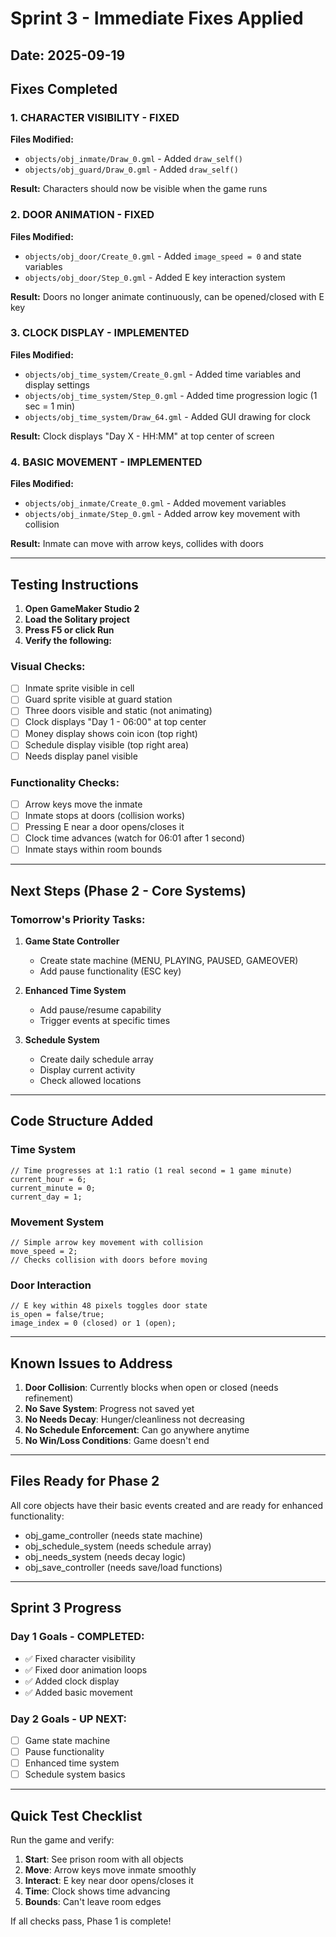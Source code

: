 # Sprint 3 - Immediate Fixes Applied
## Date: 2025-09-19

## Fixes Completed

### 1. CHARACTER VISIBILITY - FIXED
**Files Modified:**
- `objects/obj_inmate/Draw_0.gml` - Added `draw_self()`
- `objects/obj_guard/Draw_0.gml` - Added `draw_self()`

**Result:** Characters should now be visible when the game runs

### 2. DOOR ANIMATION - FIXED
**Files Modified:**
- `objects/obj_door/Create_0.gml` - Added `image_speed = 0` and state variables
- `objects/obj_door/Step_0.gml` - Added E key interaction system

**Result:** Doors no longer animate continuously, can be opened/closed with E key

### 3. CLOCK DISPLAY - IMPLEMENTED
**Files Modified:**
- `objects/obj_time_system/Create_0.gml` - Added time variables and display settings
- `objects/obj_time_system/Step_0.gml` - Added time progression logic (1 sec = 1 min)
- `objects/obj_time_system/Draw_64.gml` - Added GUI drawing for clock

**Result:** Clock displays "Day X - HH:MM" at top center of screen

### 4. BASIC MOVEMENT - IMPLEMENTED
**Files Modified:**
- `objects/obj_inmate/Create_0.gml` - Added movement variables
- `objects/obj_inmate/Step_0.gml` - Added arrow key movement with collision

**Result:** Inmate can move with arrow keys, collides with doors

---

## Testing Instructions

1. **Open GameMaker Studio 2**
2. **Load the Solitary project**
3. **Press F5 or click Run**
4. **Verify the following:**

### Visual Checks:
- [ ] Inmate sprite visible in cell
- [ ] Guard sprite visible at guard station
- [ ] Three doors visible and static (not animating)
- [ ] Clock displays "Day 1 - 06:00" at top center
- [ ] Money display shows coin icon (top right)
- [ ] Schedule display visible (top right area)
- [ ] Needs display panel visible

### Functionality Checks:
- [ ] Arrow keys move the inmate
- [ ] Inmate stops at doors (collision works)
- [ ] Pressing E near a door opens/closes it
- [ ] Clock time advances (watch for 06:01 after 1 second)
- [ ] Inmate stays within room bounds

---

## Next Steps (Phase 2 - Core Systems)

### Tomorrow's Priority Tasks:
1. **Game State Controller**
   - Create state machine (MENU, PLAYING, PAUSED, GAMEOVER)
   - Add pause functionality (ESC key)

2. **Enhanced Time System**
   - Add pause/resume capability
   - Trigger events at specific times

3. **Schedule System**
   - Create daily schedule array
   - Display current activity
   - Check allowed locations

---

## Code Structure Added

### Time System
```gml
// Time progresses at 1:1 ratio (1 real second = 1 game minute)
current_hour = 6;
current_minute = 0;
current_day = 1;
```

### Movement System
```gml
// Simple arrow key movement with collision
move_speed = 2;
// Checks collision with doors before moving
```

### Door Interaction
```gml
// E key within 48 pixels toggles door state
is_open = false/true;
image_index = 0 (closed) or 1 (open);
```

---

## Known Issues to Address

1. **Door Collision**: Currently blocks when open or closed (needs refinement)
2. **No Save System**: Progress not saved yet
3. **No Needs Decay**: Hunger/cleanliness not decreasing
4. **No Schedule Enforcement**: Can go anywhere anytime
5. **No Win/Loss Conditions**: Game doesn't end

---

## Files Ready for Phase 2

All core objects have their basic events created and are ready for enhanced functionality:
- obj_game_controller (needs state machine)
- obj_schedule_system (needs schedule array)
- obj_needs_system (needs decay logic)
- obj_save_controller (needs save/load functions)

---

## Sprint 3 Progress

### Day 1 Goals - COMPLETED:
- ✅ Fixed character visibility
- ✅ Fixed door animation loops
- ✅ Added clock display
- ✅ Added basic movement

### Day 2 Goals - UP NEXT:
- [ ] Game state machine
- [ ] Pause functionality
- [ ] Enhanced time system
- [ ] Schedule system basics

---

## Quick Test Checklist

Run the game and verify:
1. **Start**: See prison room with all objects
2. **Move**: Arrow keys move inmate smoothly
3. **Interact**: E key near door opens/closes it
4. **Time**: Clock shows time advancing
5. **Bounds**: Can't leave room edges

If all checks pass, Phase 1 is complete!